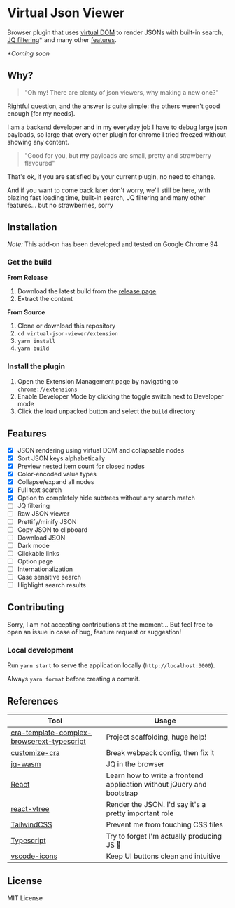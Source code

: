 # Virtual Json Viewer

Browser plugin that uses [virtual DOM](https://github.com/Lodin/react-vtree) to render JSONs with built-in search, [JQ filtering](https://stedolan.github.io/jq/manual/)* and many other [features](#features).

_*Coming soon_

## Why?

> "Oh my! There are plenty of json viewers, why making a new one?"

Rightful question, and the answer is quite simple: the others weren't good enough [for my needs].  

I am a backend developer and in my everyday job I have to debug large json payloads, 
so large that every other plugin for chrome I tried freezed without showing any content.

> "Good for you, but **my** payloads are small, pretty and strawberry flavoured"

That's ok, if you are satisfied by your current plugin, no need to change.  

And if you want to come back later don't worry, we'll still be here, with blazing fast loading time, 
built-in search, JQ filtering and many other features... but no strawberries, sorry

## Installation

_Note:_ This add-on has been developed and tested on Google Chrome 94

### Get the build

__From Release__

1. Download the latest build from the [release page](https://github.com/paolosimone/virtual-json-viewer/releases)
1. Extract the content

__From Source__

1. Clone or download this repository
1. `cd virtual-json-viewer/extension`
1. `yarn install`
1. `yarn build`

### Install the plugin

1. Open the Extension Management page by navigating to `chrome://extensions`
1. Enable Developer Mode by clicking the toggle switch next to Developer mode
1. Click the load unpacked button and select the `build` directory

## Features

- [X] JSON rendering using virtual DOM and collapsable nodes
- [X] Sort JSON keys alphabetically
- [X] Preview nested item count for closed nodes
- [X] Color-encoded value types
- [X] Collapse/expand all nodes
- [X] Full text search
- [X] Option to completely hide subtrees without any search match
- [ ] JQ filtering
- [ ] Raw JSON viewer
- [ ] Prettify/minify JSON
- [ ] Copy JSON to clipboard
- [ ] Download JSON
- [ ] Dark mode
- [ ] Clickable links
- [ ] Option page
- [ ] Internationalization
- [ ] Case sensitive search
- [ ] Highlight search results

## Contributing

Sorry, I am not accepting contributions at the moment...
But feel free to open an issue in case of bug, feature request or suggestion!

### Local development

Run `yarn start` to serve the application locally (`http://localhost:3000`).

Always `yarn format` before creating a commit.

## References

|Tool                                                                                                                       |Usage                                          |
|---------------------------------------------------------------------------------------------------------------------------|-----------------------------------------------|
|[cra-template-complex-browserext-typescript](https://github.com/hindmost/cra-template-complex-browserext-typescript)       |Project scaffolding, huge help!                |
|[customize-cra](https://github.com/arackaf/customize-cra)                                                                  |Break webpack config, then fix it              |
|[jq-wasm](https://github.com/paolosimone/jq-wasm)                                                                          |JQ in the browser                              |
|[React](https://reactjs.org/)                                                                                              |Learn how to write a frontend application without jQuery and bootstrap|
|[react-vtree](https://github.com/Lodin/react-vtree)                                                                        |Render the JSON. I'd say it's a pretty important role|
|[TailwindCSS](https://tailwindcss.com/)                                                                                    |Prevent me from touching CSS files|
|[Typescript](https://www.typescriptlang.org/)                                                                              |Try to forget I'm actually producing JS 🤢|
|[vscode-icons](https://github.com/microsoft/vscode-icons)                                                                  |Keep UI buttons clean and intuitive|


## License

MIT License